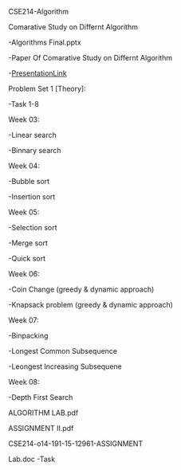 CSE214-Algorithm

Comarative Study on Differnt Algorithm

-Algorithms Final.pptx

-Paper Of Comarative Study on Differnt Algorithm

-[PresentationLink](https://drive.google.com/file/d/1ImpvTScIhlAxOPQIjmAQYbR8Jyrye0pp/view?fbclid=IwAR0KvtYUVHnOWDjhiCMRPOzm-4W-o1Ao7vMNcMjBVwcDkU09TkttXDsB2LI)


Problem Set 1 [Theory]:

-Task 1-8

Week 03:

-Linear search

-Binnary search

Week 04:

-Bubble sort

-Insertion sort

Week 05:

-Selection sort

-Merge sort

-Quick sort

Week 06:

-Coin Change (greedy & dynamic approach)

-Knapsack problem (greedy & dynamic approach)

Week 07:

-Binpacking

-Longest Common Subsequence

-Leongest Increasing Subsequene

Week 08:

-Depth First Search 

ALGORITHM LAB.pdf

ASSIGNMENT II.pdf

CSE214-o14-191-15-12961-ASSIGNMENT

Lab.doc
-Task



